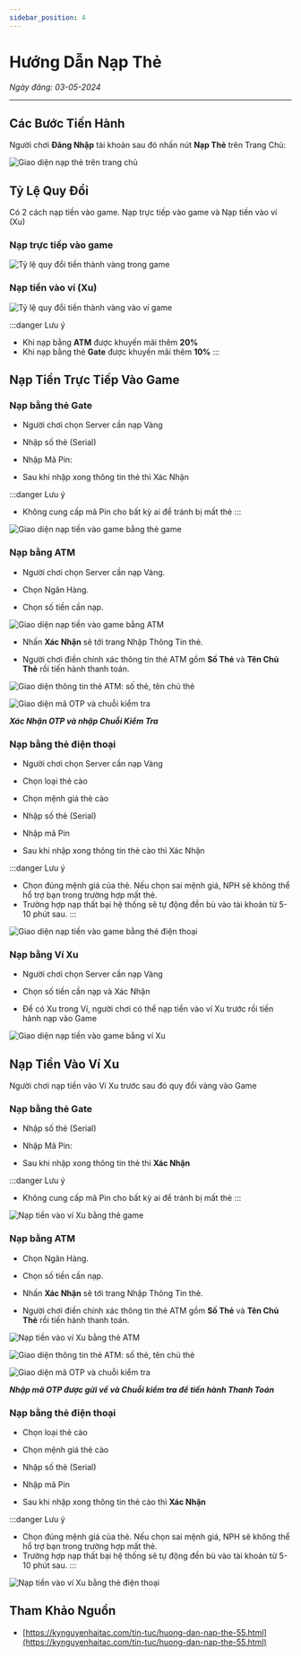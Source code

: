 ```yaml
---
sidebar_position: 4
---
```


# Hướng Dẫn Nạp Thẻ

*Ngày đăng: 03-05-2024*
<hr/>

## Các Bước Tiến Hành

Người chơi **Đăng Nhập** tài khoản sau đó nhấn nút **Nạp Thẻ** trên Trang Chủ:

<div className="text--center">

![Giao diện nạp thẻ trên trang chủ](https://static.kynguyenhaitac.com//files/uploads/files/2020/EV/1(13).png)
</div>

## Tỷ Lệ Quy Đổi

Có 2 cách nạp tiền vào game. Nạp trực tiếp vào game và Nạp tiền vào ví (Xu)

### Nạp trực tiếp vào game

<div className="text--center">

![Tỷ lệ quy đổi tiền thành vàng trong game](https://static.kynguyenhaitac.com//files/uploads/files/2020/EV/1(14).png)
</div>

### Nạp tiền vào ví (Xu)

<div className="text--center">

![Tỷ lệ quy đổi tiền thành vàng vào ví game](https://static.kynguyenhaitac.com//files/uploads/files/2020/EV/2(10).png)
</div>

:::danger Lưu ý

- Khi nạp bằng **ATM** được khuyến mãi thêm **20%**
- Khi nạp bằng thẻ **Gate** được khuyến mãi thêm **10%**
:::

## Nạp Tiền Trực Tiếp Vào Game

### Nạp bằng thẻ Gate

- Người chơi chọn Server cần nạp Vàng

- Nhập số thẻ (Serial)

- Nhập Mã Pin:

- Sau khi nhập xong thông tin thẻ thì Xác Nhận

:::danger Lưu ý

- Không cung cấp mã Pin cho bất kỳ ai để tránh bị mất thẻ
:::

<div className="text--center">

![Giao diện nạp tiền vào game bằng thẻ game](https://static.kynguyenhaitac.com//files/uploads/files/2020/EV/3(6).png)
</div>

### Nạp bằng ATM

- Người chơi chọn Server cần nạp Vàng.

- Chọn Ngân Hàng.

- Chọn số tiền cần nạp.

<div className="text--center">

![Giao diện nạp tiền vào game bằng ATM](https://static.kynguyenhaitac.com//files/uploads/files/2020/EV/4(3).png)
</div>

- Nhấn **Xác Nhận** sẽ tới trang Nhập Thông Tin thẻ.

- Người chơi điền chính xác thông tin thẻ ATM gồm **Số Thẻ** và **Tên Chủ Thẻ** rồi tiến hành thanh toán.

<div className="text--center">

![Giao diện thông tin thẻ ATM: số thẻ, tên chủ thẻ](https://static.kynguyenhaitac.com//files/uploads/files/2020/EV/5(2).png)

![Giao diện mã OTP và chuỗi kiểm tra](https://static.kynguyenhaitac.com//files/uploads/files/2020/EV/6(1).png)

***Xác Nhận OTP và nhập Chuỗi Kiểm Tra***
</div>

### Nạp bằng thẻ điện thoại

- Người chơi chọn Server cần nạp Vàng

- Chọn loại thẻ cào

- Chọn mệnh giá thẻ cào

- Nhập số thẻ (Serial)

- Nhập mã Pin

- Sau khi nhập xong thông tin thẻ cào thì Xác Nhận

:::danger Lưu ý

- Chọn đúng mệnh giá của thẻ. Nếu chọn sai mệnh giá, NPH sẽ không thể hổ trợ bạn trong trường hợp mất thẻ.
- Trường hợp nạp thất bại hệ thống sẽ tự động đền bù vào tài khoản từ 5-10 phút sau.
:::

<div className="text--center">

![Giao diện nạp tiền vào game bằng thẻ điện thoại](https://static.kynguyenhaitac.com//files/uploads/files/2020/EV/7(1).png)
</div>

### Nạp bằng Ví Xu

- Người chơi chọn Server cần nạp Vàng

- Chọn số tiền cần nạp và Xác Nhận

- Để có Xu trong Ví, người chơi có thể nạp tiền vào ví Xu trước rồi tiền hành nạp vào Game

<div className="text--center">

![Giao diện nạp tiền vào game bằng ví Xu](https://static.kynguyenhaitac.com//files/uploads/files/2020/EV/8(1).png)
</div>

## Nạp Tiền Vào Ví Xu

Người chơi nạp tiền vào Ví Xu trước sau đó quy đổi vàng vào Game

### Nạp bằng thẻ Gate

- Nhập số thẻ (Serial)

- Nhập Mã Pin:

- Sau khi nhập xong thông tin thẻ thì **Xác Nhận**

:::danger Lưu ý

- Không cung cấp mã Pin cho bất kỳ ai để tránh bị mất thẻ
:::

<div className="text--center">

![Nạp tiền vào ví Xu bằng thẻ game](https://static.kynguyenhaitac.com//files/uploads/files/2020/EV/9(1).png)
</div>

### Nạp bằng ATM

- Chọn Ngân Hàng.

- Chọn số tiền cần nạp.

- Nhấn **Xác Nhận** sẽ tới trang Nhập Thông Tin thẻ.

- Người chơi điền chính xác thông tin thẻ ATM gồm **Số Thẻ** và **Tên Chủ Thẻ** rồi tiến hành thanh toán.

<div className="text--center">

![Nạp tiền vào ví Xu bằng thẻ ATM](https://static.kynguyenhaitac.com//files/uploads/files/2020/EV/10.png)

![Giao diện thông tin thẻ ATM: số thẻ, tên chủ thẻ](https://static.kynguyenhaitac.com//files/uploads/files/2020/EV/5(2).png)

![Giao diện mã OTP và chuỗi kiểm tra](https://static.kynguyenhaitac.com//files/uploads/files/2020/EV/6(1).png)

***Nhập mã OTP được gửi về và Chuỗi kiểm tra để tiến hành Thanh Toán***
</div>

### Nạp bằng thẻ điện thoại

- Chọn loại thẻ cào

- Chọn mệnh giá thẻ cào

- Nhập số thẻ (Serial)

- Nhập mã Pin

- Sau khi nhập xong thông tin thẻ cào thì **Xác Nhận**

:::danger Lưu ý

- Chọn đúng mệnh giá của thẻ. Nếu chọn sai mệnh giá, NPH sẽ không thể hổ trợ bạn trong trường hợp mất thẻ.
- Trường hợp nạp thất bại hệ thống sẽ tự động đền bù vào tài khoản từ 5-10 phút sau.
:::

<div className="text--center">

![Nạp tiền vào ví Xu bằng thẻ điện thoại](https://static.kynguyenhaitac.com//files/uploads/files/2020/EV/13.png)
</div>

## Tham Khảo Nguồn

- [https://kynguyenhaitac.com/tin-tuc/huong-dan-nap-the-55.html](https://kynguyenhaitac.com/tin-tuc/huong-dan-nap-the-55.html)
